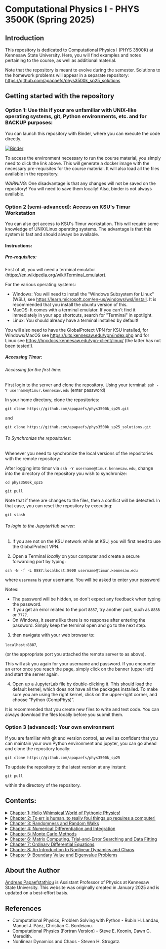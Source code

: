 # Computational Physics I - PHYS 3500K (Spring 2025)

## Introduction
This repository is dedicated to Computational Physics I (PHYS 3500K) at Kennesaw State University. Here, you will find examples and notes pertaining to the course, as well as additional material. 

Note that the repository is meant to evolve during the semester. Solutions to the homework problems will appear in a separate repository: https://github.com/apapaefs/phys3500k_sp25_solutions

## Getting started with the repository

### Option 1: Use this if your are unfamiliar with UNIX-like operating systems, git, Python environments, etc. and for BACKUP purposes: 

You can launch this repository with Binder, where you can execute the code directly. 

[![Binder](https://mybinder.org/badge_logo.svg)](https://mybinder.org/v2/gh/apapaefs/phys3500k_sp25/HEAD)

To access the environment necessary to run the course material, you simply need to click the link above. This will generate a docker image with the necessary pre-requisites for the course material. It will also load all the files available in the repository.

*WARNING*: One disadvantage is that any changes will not be saved on the repository! You will need to save them locally! Also, binder is not always available. 

### Option 2 (semi-advanced): Access on KSU's Timur Workstation

You can also get access to KSU's Timur workstation. This will require some knowledge of UNIX/Linux operating systems. The advantage is that this system is fast and should always be available. 

#### Instructions: 

##### Pre-requisites: 

First of all, you will need a terminal emulator (https://en.wikipedia.org/wiki/Terminal_emulator).

For the various operating systems: 

- Windows: You will need to install the "Windows Subsystem for Linux" (WSL), see https://learn.microsoft.com/en-us/windows/wsl/install. It is recommended that you install the ubuntu version of this. 
- MacOS: It comes with a terminal emulator. If you can't find it immediately in your app shortcuts, search for "Terminal" in spotlight. 
- Linux: You should already have a terminal installed by default! 

You will also need to have the GlobalProtect VPN for KSU installed, for Windows/MacOS see https://uits.kennesaw.edu/vpn/index.php and for Linux see https://hpcdocs.kennesaw.edu/vpn-client/linux/ (the latter has not been tested!). 

##### Accessing Timur: 

###### Accessing for the first time: 

First login to the server and clone the repository. Using your terminal: 
```ssh -Y username@timur.kennesaw.edu```
(enter password) 

In your home directory, clone the repositories: 

```git clone https://github.com/apapaefs/phys3500k_sp25.git```

and 

```git clone https://github.com/apapaefs/phys3500k_sp25_solutions.git```

###### To Synchronize the repositories: 

Whenever you need to synchronize the local versions of the repositories with the remote repository:

After logging into timur via ```ssh -Y username@timur.kennesaw.edu```, change into the directory of the repository you wish to synchronize: 

```cd phys3500k_sp25```

```git pull```

Note that if there are changes to the files, then a conflict will be detected. In that case, you can reset the repository by executing:

```git stash```

###### To login to the JupyterHub server:

1. If you are not on the KSU network while at KSU, you will first need to use the GlobalProtect VPN.

2. Open a Terminal *locally* on your computer and create a secure forwarding port by typing:

```ssh -N -f -L 8887:localhost:8000 username@timur.kennesaw.edu```

where ```username``` is your username. You will be asked to enter your password 

Notes: 
- The password will be hidden, so don't expect any feedback when typing the password.
- If you get an error related to the port ```8887```, try another port, such as ```8888``` or ```7777```.
- On Windows, it seems like there is no response after entering the password. Simply keep the terminal open and go to the next step. 

3. then navigate with your web browser to:

```localhost:8887```,

(or the appropriate port you attached the remote server to as above). 

This will ask you again for your username and password. If you encounter an error once you reach the page, simply click on the banner (upper left) and start the server again.

4. Open up a JupyterLab file by double-clicking it. This should load the default kernel, which does not have all the packages installed. To make sure you are  using the right kernel, click on the upper-right corner, and choose “Python (CompPhys)”. 

It is recommended that you create new files to write and test code. You can always download the files locally before you submit them. 

### Option 3 (advanced): Your own environment
If you are familiar with git and version control, as well as confident that you can maintain your own Python environment and jupyter, you can go ahead and clone the repository locally: 

```git clone https://github.com/apapaefs/phys3500k_sp25```

To update the repository to the latest version at any instant:

```git pull```

within the directory of the repository. 

## Contents:

<details>
  <summary><a href="https://github.com/apapaefs/phys3500k_sp25/blob/main/Chapter1/Chapter1.ipynb">Chapter 1: Hello Whimsical World of Pythonic Physics!</a></summary>
  
    - Making Computers Obey
        - Machine Language
        - Shells, Operating Systems and Compilers
        - Programming Warmup
        - Structure and Reproducible Program Design
    - Introduction to Python 
        - What is Python?
        - Aside: Why is it called that?!
        - Jupyter Notebooks, the Gitlab repository and Binder
    - Let's write some code!
    - Control Flow Tools
        - if statements
        - for satatements
        - break and continue Statements, and else Clauses in Loops
    - Defining Functions
    - Data Structures
        - List Methods
        - List Comprehensions
        - Tuples and Sequences
        - Dictionaries
        - Looping Techniques
    - Modules
        - User-Defined Modules
        - Standard Modules and the Standard Library
        - NumPy
        - SciPy
        - Matplotlib (Plotting)
        - Other Useful Modules

</details>

<details>
<summary><a href="https://github.com/apapaefs/phys3500k_sp25/blob/main/Chapter2/Chapter2.ipynb">Chapter 2: To err is human, to really foul things up requires a computer!</a></summary>

    - Computer Number Representations
        - Introduction to Computer Number Representations
        - Floating-Point Numbers
    - Errors and Uncertainties in Computations
        - Types of Errors
        - Subtractive Cancelation
        - Round-off Errors
        - Round-off Error Accumulation

</details>

<details>
<summary><a href="https://github.com/apapaefs/phys3500k_sp25/blob/main/Chapter3/Chapter3.ipynb">Chapter 3: Randomness and Random Walks</a></summary>

    - Deterministic Randomness
    - Random Sequences
        - Random Number Generation
        - Generating Randon Numbers of Arbitrary Distributions
    - Random Walks
        - Random Walks: Theoretical Description
        - Digression: Object-Oriented Programming in Python
        - Random-Walk Simulation

</details>

<details>
<summary><a href="https://github.com/apapaefs/phys3500k_sp25/blob/main/Chapter4/Chapter4.ipynb">Chapter 4: Numerical Differentiation and Integration</a></summary>

    - Numerical Differentiation
        - Introduction
        - The forward-Difference Derivative
        - The Central-Difference Derivative
        - The Extrapolted-Difference Derivative 
    - Error Assessment in Numerical Differentiation
        - Introduction
    - Numerical Integration
        - The Trapezoid Rule
        - Simpson's Rule
        - Gaussian Quadrature
        - Higher-Order Rules
        - Integration Error Assessment
    - Minor Digression: Python functools and partial functions

</details>

<details>
<summary><a href="https://github.com/apapaefs/phys3500k_sp25/blob/main/Chapter5/Chapter5.ipynb">Chapter 5: Monte Carlo Methods</a></summary>
  
    - Introduction
    - The Basic Monte Carlo Strategy
        - Variance Reduction
    - Multi-Dimensional Monte Carlo Integration
        - von Neumann Rejection Sampling
        - An Introduction to Monte Carlo Simulations

</details>

<details>
<summary><a href="https://github.com/apapaefs/phys3500k_sp25/blob/main/Chapter6/Chapter6.ipynb">Chapter 6: Matrix Computing, Trial-and-Error Searching and Data Fitting</a></summary>

    - Trial and Error Root Finding
        - Introduction
        - Trial-and-Error Roots via Bisection
        - Newton-Raphson Searching
        - Newton-Raphson with Backtracking
    - Matrix Computing
        - Why Matrix Computing?
        - Classes of Matrix Problems
        - Math Recap: Matrix Multiplication
        - Math Recap: Solving Eigenvalue Problems
        - Practical Matrix Computing
        - Matrices in Python: Python Lists, NumPy Arrays
            - Python Lists
            - NumPy Arrays
        - NumPy's Linalg Package
        - N-Dimensional Newton-Raphson
        - More Matrix Examples
    - Data Fitting
        - Lagrange Interpolation
        - Cubic Spline Interpolation
        - Other Scipy Interpolators
        - Least-Squares Fitting
            - Linear Regression
            - Quadratic Functions
            - Nonlinear Fitting


</details>

<details>
<summary><a href="https://github.com/apapaefs/phys3500k_sp25/blob/main/Chapter7/Chapter7.ipynb">Chapter 7: Ordinary Differential Equations</a></summary>

    - Introduction
    - Mathematical Preliminaries
    - Dynamic form for ODEs
    - ODE Algorithms
        - Euler's Method
        - Runge-Kutta Methods
        - Applicaiton: Nonlinear Oscillators

</details>

<details>
<summary><a href="https://github.com/apapaefs/phys3500k_sp25/blob/main/Chapter8/Chapter8.ipynb">Chapter 8: An Introduction to Nonlinear Dynamics and Chaos</a></summary>

    - Introduction
    - The Importance of being Nonlinear
    - Flows on the Line
        - Fixed Points and Stability
        - Linear Stability Analysis
    - Two-Dimensional Systems
        - 2D Linear Systems
        - Classification of Linear Systems
        - The Phase Plane and Phase Portraits
        - Fixed Points and Linearization
    - The Lorenz Equations and Chaos
        - Simple Properties of the Lorenz Equations
            - Linear Stability of the originally
        - The Definition of Chaos
        - Lorenz Attractor Animation

</details>

<details>
<summary><a href="https://github.com/apapaefs/phys3500k_sp25/blob/main/Chapter9/Chapter9.ipynb">Chapter 9: Boundary Value and Eigenvalue Problems</a></summary>

    - Introduction
    - The Numerov Algorithm
    - Direct Integration of Boundary Value Problems
    - Green's Function Solution of Boundary Value Problems
    - Eigenvalues of the Wave Equation
    - The One-Dimensional Schrödinger Equation

</details>

## About the Author

[Andreas Papaefstathiou](https://facultyweb.kennesaw.edu/apapaefs/) is Assistant Professor of Physics at Kennesaw State University. This website was originally created in January 2025 and is updated on a best-effort basis.

## References

- Computational Physics, Problem Solving with Python - Rubin H. Landau, Manuel J. Páez, Christian C. Bordeianu.
- Computational Physics (Fortran Version) - Steve E. Koonin, Dawn C. Meredith. 
- Nonlinear Dynamics and Chaos - Steven H. Strogatz.




